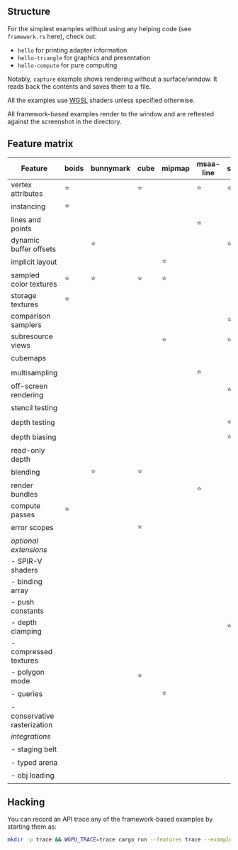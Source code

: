## Structure

For the simplest examples without using any helping code (see `framework.rs` here), check out:
  - `hello` for printing adapter information
  - `hello-triangle` for graphics and presentation
  - `hello-compute` for pure computing

Notably, `capture` example shows rendering without a surface/window. It reads back the contents and saves them to a file.

All the examples use [WGSL](https://gpuweb.github.io/gpuweb/wgsl.html) shaders unless specified otherwise.

All framework-based examples render to the window and are reftested against the screenshot in the directory.

## Feature matrix
| Feature                      | boids  | bunnymark | cube   | mipmap | msaa-line | shadow | skybox | texture-arrays | water  | conservative-raster | stencil-triangles | timestamp-queries |
|------------------------------| ------ | --------- | ------ | ------ | --------- | ------ | ------ | -------------- | ------ | ------------------- |-------------------|-------------------|
| vertex attributes            | :star: |           | :star: |        | :star:    | :star: | :star: | :star:         | :star: |                     |                   |                   |
| instancing                   | :star: |           |        |        |           |        |        |                |        |                     |                   |                   |
| lines and points             |        |           |        |        | :star:    |        |        |                |        | :star:              |                   |                   |
| dynamic buffer offsets       |        | :star:    |        |        |           | :star: |        |                |        |                     |                   |                   |
| implicit layout              |        |           |        | :star: |           |        |        |                |        |                     |                   |                   |
| sampled color textures       | :star: | :star:    | :star: | :star: |           |        | :star: | :star:         | :star: | :star:              |                   |                   |
| storage textures             | :star: |           |        |        |           |        |        |                |        |                     |                   |                   |
| comparison samplers          |        |           |        |        |           | :star: |        |                |        |                     |                   |                   |
| subresource views            |        |           |        | :star: |           | :star: |        |                |        |                     |                   |                   |
| cubemaps                     |        |           |        |        |           |        | :star: |                |        |                     |                   |                   |
| multisampling                |        |           |        |        | :star:    |        |        |                |        |                     |                   |                   |
| off-screen rendering         |        |           |        |        |           | :star: |        |                | :star: | :star:              |                   |                   |
| stencil testing              |        |           |        |        |           |        |        |                |        |                     | :star:            |                   |
| depth testing                |        |           |        |        |           | :star: | :star: |                | :star: |                     |                   |                   |
| depth biasing                |        |           |        |        |           | :star: |        |                |        |                     |                   |                   |
| read-only depth              |        |           |        |        |           |        |        |                | :star: |                     |                   |                   |
| blending                     |        | :star:    | :star: |        |           |        |        |                | :star: |                     |                   |                   |
| render bundles               |        |           |        |        | :star:    |        |        |                | :star: |                     |                   |                   |
| compute passes               | :star: |           |        |        |           |        |        |                |        |                     |                   |  :star:           |
| error scopes                 |        |           | :star: |        |           |        |        |                |        |                     |                   |                   |
| *optional extensions*        |        |           |        |        |           |        |        | :star:         |        |                     |                   |                   |
| - SPIR-V shaders             |        |           |        |        |           |        |        |                |        |                     |                   |                   |
| - binding array              |        |           |        |        |           |        |        | :star:         |        |                     |                   |                   |
| - push constants             |        |           |        |        |           |        |        |                |        |                     |                   |                   |
| - depth clamping             |        |           |        |        |           | :star: |        |                |        |                     |                   |                   |
| - compressed textures        |        |           |        |        |           |        | :star: |                |        |                     |                   |                   |
| - polygon mode               |        |           | :star: |        |           |        |        |                |        |                     |                   |                   |
| - queries                    |        |           |        | :star: |           |        |        |                |        |                     |                   |  :star:           |
| - conservative rasterization |        |           |        |        |           |        |        |                |        | :star:              |                   |                   |
| *integrations*               |        |           |        |        |           |        |        |                |        |                     |                   |                   |
| - staging belt               |        |           |        |        |           |        | :star: |                |        |                     |                   |                   |
| - typed arena                |        |           |        |        |           |        |        |                |        |                     |                   |                   |
| - obj loading                |        |           |        |        |           |        | :star: |                |        |                     |                   |                   |

## Hacking

You can record an API trace any of the framework-based examples by starting them as:
```sh
mkdir -p trace && WGPU_TRACE=trace cargo run --features trace --example <example-name>
```
